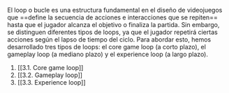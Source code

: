 
El loop o bucle es una estructura fundamental en el diseño de videojuegos que ==define la secuencia de acciones e interacciones que se repiten== hasta que el jugador alcanza el objetivo o finaliza la partida. Sin embargo, se distinguen diferentes tipos de loops, ya que el jugador repetirá ciertas acciones según el lapso de tiempo del ciclo. Para abordar esto, hemos desarrollado tres tipos de loops: el core game loop (a corto plazo), el gameplay loop (a mediano plazo) y el experience loop (a largo plazo).

1. [[3.1. Core game loop]]
2. [[3.2. Gameplay loop]]
3. [[3.3. Experience loop]]
